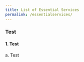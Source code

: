 ```yaml
---
title: List of Essential Services
permalink: /essentialservices/
---
```


### **Test**
#### **1. Test**
a. Test
